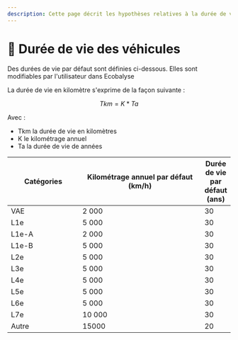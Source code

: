 ```yaml
---
description: Cette page décrit les hypothèses relatives à la durée de vie des véhicules.
---
```


# 🔄 Durée de vie des véhicules

Des durées de vie par défaut sont définies ci-dessous. Elles sont modifiables par l'utilisateur dans Ecobalyse

La durée de vie en kilomètre s'exprime de la façon suivante :&#x20;

$$
Tkm=K*Ta
$$

Avec :&#x20;

* Tkm la durée de vie en kilomètres
* K le kilométrage annuel
* Ta la durée de vie de années

<table><thead><tr><th width="166">Catégories</th><th width="316">Kilométrage annuel par défaut (km/h)</th><th>Durée de vie par défaut (ans)</th></tr></thead><tbody><tr><td>VAE</td><td>2 000</td><td>30</td></tr><tr><td>L1e</td><td>5 000</td><td>30</td></tr><tr><td>L1e-A</td><td>2 000</td><td>30</td></tr><tr><td>L1e-B</td><td>5 000</td><td>30</td></tr><tr><td>L2e</td><td>5 000</td><td>30</td></tr><tr><td>L3e</td><td>5 000</td><td>30</td></tr><tr><td>L4e</td><td>5 000</td><td>30</td></tr><tr><td>L5e</td><td>5 000</td><td>30</td></tr><tr><td>L6e</td><td>5 000</td><td>30</td></tr><tr><td>L7e</td><td>10 000</td><td>30</td></tr><tr><td>Autre</td><td>15000</td><td>20</td></tr></tbody></table>

